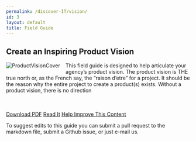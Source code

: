 ```yaml
---
permalink: /discover-IT/vision/
id: 3
layout: default
title: Field Guide
---
```


## Create an Inspiring Product Vision

![ProductVisionCover](https://github.com/usds/techfar-hub/blob/master/assets/img/productVisionCover.jpg?raw=true)
This field guide is designed to help articulate your agency’s product vision. The product vision is THE true north or, as the French say, the “raison d’etre” for a project. It should be the reason why the entire project to create a product(s) exists. Without a product vision, there is no direction

<br/>  <br/>
<a class="usa-button" type="button" href="https://techfarhub.cio.gov/assets/files/CreateAnInspritingProductVisionF.pdf">Download PDF</a>  <a class="usa-button" type="button" href="https://github.com/usds/techfar-hub/blob/master/docs/Every-Project-Needs-An-Inspiring-Product-Vision.md">Read It</a>  <a class="usa-button" type="button" target="blank" href="https://github.com/usds/techfar-hub/blob/master/README.md">Help Improve This Content</a>

To suggest edits to this guide you can submit a pull request to the markdown file, submit a Github issue, or just e-mail us.

<style> img[alt=ProductVisionCover] {
  max-width:  250px;
  max-height: 250px;
  float: left;
  margin: 0px 15px 15px 0px;
  } </style>
